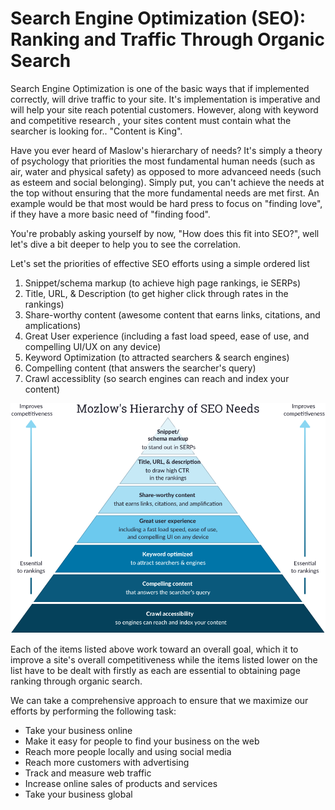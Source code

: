 # Search Engine Optimization (SEO): Ranking and Traffic Through Organic Search

Search Engine Optimization is one of the basic ways that if implemented correctly, will drive traffic to your site.  It's implementation is imperative and will help your site reach potential customers. However, along with keyword and competitive research , your sites content must contain what the searcher is looking for.. "Content is King".

Have you ever heard of Maslow's hierarchary of needs?  It's simply a theory of psychology that priorities the most fundamental human needs (such as air, water and physical safety) as opposed to more advanceed needs (such as esteem and social belonging).  Simply put, you can't achieve the needs at the top without ensuring that the more fundamental needs are met first. An example would be that most would be hard press to focus on "finding love", if they have a more basic need of "finding food".

You're probably asking yourself by now, "How does this fit into SEO?", well let's dive a bit deeper to help you to see the correlation.

Let's set the priorities of effective SEO efforts using a simple ordered list

1. Snippet/schema markup (to achieve high page rankings, ie SERPs)
2. Title, URL, & Description (to get higher click through rates in the rankings)
3. Share-worthy content (awesome content that earns links, citations, and amplications)
4. Great User experience (including a fast load speed, ease of use, and compelling UI/UX on any device)
5. Keyword Optimization (to attracted searchers & search engines)
6. Compelling content (that answers the searcher's query)
7. Crawl accessiblity (so search engines can reach and index your content)

![Mozlow Hierarchy](https://github.com/zimtech0/Digital-Marketing/blob/master/assets/images/mozlow_hierarchy.png)



Each of the items listed above work toward an overall goal, which it to improve a site's overall competitiveness while the items listed lower on the list have to be dealt with firstly as each are essential to obtaining page ranking through organic search.

We can take a comprehensive approach to ensure that we maximize our efforts by performing the following task:

- Take your business online
- Make it easy for people to find your business on the web
- Reach more people locally and using social media
- Reach more customers with advertising
- Track and measure web traffic
- Increase online sales of products and services
- Take your business global


